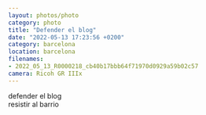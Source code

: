 ```yaml
---
layout: photos/photo
category: photo
title: "Defender el blog"
date: "2022-05-13 17:23:56 +0200"
category: barcelona
location: barcelona
filenames: 
- 2022_05_13_R0000218_cb40b17bbb64f71970d0929a59b02c57
camera: Ricoh GR IIIx
---
```


defender el blog  
resistir al barrio

